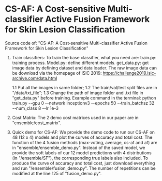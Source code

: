 # CS-AF: A Cost-sensitive Multi-classifier Active Fusion Framework for Skin Lesion Classification
Source code of: "CS-AF: A Cost-sensitive Multi-classifier Active Fusion Framework for Skin Lesion Classification"

1. Train classifiers:
   To train the base classifier, what you need are:
      train.py: training process.
      Model.py: define different models.
      get_data.py: get image data by defining dataset and data loader.
   The raw image data can be download via the homepage of ISIC 2019:
   https://challenge2019.isic-archive.com/data.html
   
   1.1 Put all the images in same folder;
   1.2 The train/val/test split files are in "/data/txt_file";
   1.3 Change the path of image folder and .txt file in "get_data.py" before training.
   Example command in the terminal:
      python train.py --gpu 0 --network inceptionv3 --epochs 50 --train_batchsz 32 --num_class 8 --lr 1e-3
      
2. Cost Matrix:
   The 2 demo cost matrices used in our paper are in "ensemble/cost_matrix".
   
3. Quick demo for CS-AF:
   We provide the demo code to run our CS-AF on 48 (12 x 4) models and plot the curves of accuracy and total cost.
   The function of the 4 fusion methods (max-voting, average, cs-af and af) are in "ensemble/ensemble_demo.py". 
   Instead of the saved model, we provide the soft labels of our 12 model predictions with 4 distributions (in "/ensemble/SF"), the corresponding true labels also included. 
   To produce the curve of accuracy and total cost, just download everything and run "/ensemble/fusion_demo.py". 
   The number of repetitions can be modified at the line 125 of "fusion_demo.py".
   
